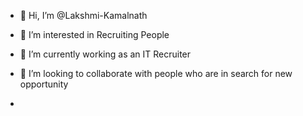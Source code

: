- 👋 Hi, I’m @Lakshmi-Kamalnath
- 👀 I’m interested in Recruiting People
- 🌱 I’m currently working as an IT Recruiter
- 💞️ I’m looking to collaborate with people who are in search for new opportunity

-

<!---
Lakshmi-Kamalnath/Lakshmi-Kamalnath is a ✨ special ✨ repository because its `README.md` (this file) appears on your GitHub profile.
You can click the Preview link to take a look at your changes.
--->
